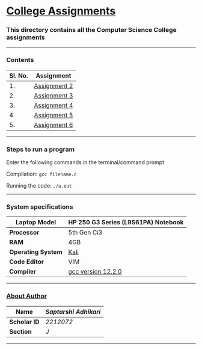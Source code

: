 # [College Assignments](https://github.com/Mastermind-sap/c-learn/tree/main/assignments)
### This directory contains all the Computer Science College assignments

---

### Contents

| Sl. No. | Assignment |
| ----------- | ----------- |
| 1. | [Assignment 2](https://github.com/Mastermind-sap/c-learn/tree/main/assignments/assignment2) |
| 2. | [Assignment 3](https://github.com/Mastermind-sap/c-learn/tree/main/assignments/assignment3) |
| 3. | [Assignment 4](https://github.com/Mastermind-sap/c-learn/tree/main/assignments/assignment4) |
| 4. | [Assignment 5](https://github.com/Mastermind-sap/c-learn/tree/main/assignments/assignment5) |
| 5.| [Assignment 6](https://github.com/Mastermind-sap/c-learn/tree/main/assignments/assignment6) |

---

### Steps to run a program

Enter the following commands in the terminal/command prompt

Compilation: `gcc filename.c`

Running the code: `./a.out`

---

### System specifications

| **Laptop Model** | HP 250 G3  Series (L9S61PA) Notebook |
| ----------- | ----------- |
| **Processor** | 5th Gen Ci3 |
| **RAM** | 4GB |
| **Operating System**| [Kali](https://www.kali.org/) |
| **Code Editor** | VIM |
| **Compiler** | [gcc version 12.2.0](https://gcc.gnu.org/onlinedocs/12.2.0/) |

---

### [About Author](https://mastermind-sap.github.io/c-learn/aboutme/index)

| **Name** | *Saptarshi Adhikari* |
| ----------- | ----------- |
| **Scholar ID** | *2212072* |
| **Section** | *J* |

---
